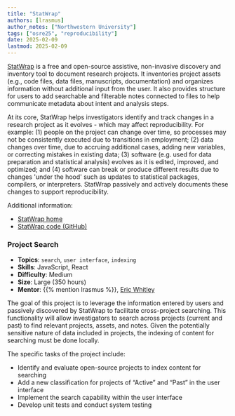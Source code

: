 ```yaml
---
title: "StatWrap"
authors: [lrasmus]
author_notes: ["Northwestern University"]
tags: ["osre25", "reproducibility"]
date: 2025-02-09
lastmod: 2025-02-09
---
```


[StatWrap](https://sites.northwestern.edu/statwrap/) is a free and open-source assistive, non-invasive discovery and inventory tool to document research projects. It inventories project assets (e.g., code files, data files, manuscripts, documentation) and organizes information without additional input from the user. It also provides structure for users to add searchable and filterable notes connected to files to help communicate metadata about intent and analysis steps.

At its core, StatWrap helps investigators identify and track changes in a research project as it evolves - which may affect reproducibility. For example: (1) people on the project can change over time, so processes may not be consistently executed due to transitions in employment; (2) data changes over time, due to accruing additional cases, adding new variables, or correcting mistakes in existing data; (3) software (e.g. used for data preparation and statistical analysis) evolves as it is edited, improved, and optimized; and (4) software can break or produce different results due to changes 'under the hood' such as updates to statistical packages, compilers, or interpreters. StatWrap passively and actively documents these changes to support reproducibility.

Additional information:

* [StatWrap home](https://sites.northwestern.edu/statwrap/)
* [StatWrap code (GitHub)](https://github.com/stattag/statwrap)

### Project Search

- **Topics**: `search`, `user interface`, `indexing`
- **Skills**: JavaScript, React
- **Difficulty**: Medium
- **Size**: Large (350 hours)
- **Mentor**: {{% mention lrasmus %}}, [Eric Whitley](mailto:ewhitley@northwestern.edu)

The goal of this project is to leverage the information entered by users and passively discovered by StatWrap to facilitate cross-project searching.  This functionality will allow investigators to search across projects (current and past) to find relevant projects, assets, and notes.  Given the potentially sensitive nature of data included in projects, the indexing of content for searching must be done locally.

The specific tasks of the project include:

* Identify and evaluate open-source projects to index content for searching
* Add a new classification for projects of “Active” and “Past” in the user interface
* Implement the search capability within the user interface
* Develop unit tests and conduct system testing



